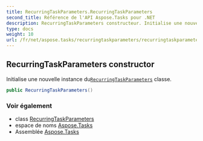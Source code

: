 ```yaml
---
title: RecurringTaskParameters.RecurringTaskParameters
second_title: Référence de l'API Aspose.Tasks pour .NET
description: RecurringTaskParameters constructeur. Initialise une nouvelle instance duRecurringTaskParameters classe.
type: docs
weight: 10
url: /fr/net/aspose.tasks/recurringtaskparameters/recurringtaskparameters/
---
```

## RecurringTaskParameters constructor

Initialise une nouvelle instance du[`RecurringTaskParameters`](../) classe.

```csharp
public RecurringTaskParameters()
```

### Voir également

* class [RecurringTaskParameters](../)
* espace de noms [Aspose.Tasks](../../recurringtaskparameters/)
* Assemblée [Aspose.Tasks](../../../)


